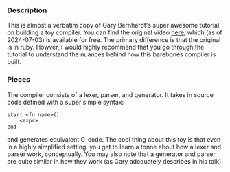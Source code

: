 ### Description
This is almost a verbatim copy of Gary Bernhardt's super awesome tutorial on
building a toy compiler.  You can find the original video
[here](https://www.destroyallsoftware.com/screencasts), which (as of
2024-07-03) is available for free. The primary difference is that the original
is in ruby. Howver, I would highly recommend that you go through the tutorial
to understand the nuances behind how this barebones compiler is built.


### Pieces

The compiler consists of a lexer, parser, and generator. 
It takes in source code defined with a super simple syntax:

```
start <fn name>()
    <expr>
end
```
and generates equivalent C-code. The cool thing about this
toy is that even in a highly simplified setting, you get to learn
a tonne about how a lexer and parser work, conceptually. You may
also note that a generator and parser are quite similar in how
they work (as Gary adequately describes in his talk).


